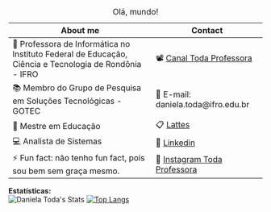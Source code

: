 <table>
	<caption>Olá, mundo!</caption>
	<thead>
	<tr>
		<th>About me</th>
		<th>Contact</th>
	</tr>
	</thead>
	<tbody>
	<tr>
		<td> 🤗 Professora de Informática no Instituto Federal de Educação, Ciência e Tecnologia de Rondônia - IFRO</td>
		<td> 📽 <a href="https://www.youtube.com/channel/UCiu-TCcFBxROXrnoJaFrI4A/featured"> Canal Toda Professora </a></td>
	</tr>
	<tr>
		<td> 📚 Membro do Grupo de Pesquisa em Soluções Tecnológicas - GOTEC</td>
    <td> 📩 E-mail: daniela.toda@ifro.edu.br</td>
	</tr>
	<tr>
		<td> 📝 Mestre em Educação</td>
		<td> 📋 <a href="http://lattes.cnpq.br/0111308357348109">Lattes</a></td>
	</tr>
  <tr>
    <td> 💻 Analista de Sistemas</td>
    <td> 📑 <a href="https://www.linkedin.com/in/daniela-toda-476818242/">Linkedin</a>
	</tr>
  <tr>
     <td> ⚡ Fun fact: não tenho fun fact, pois sou bem sem graça mesmo.</td>
    <td> 📸 <a href="https://www.instagram.com/toda.professora/">Instagram Toda Professora</a></td>
  </tr>
  </tbody>
</table>


<b>Estatísticas:</b>
<br>
![Daniela Toda's Stats](https://github-readme-stats.vercel.app/api?username=danielatoda&show_icons=true&theme=synthwave)
[![Top Langs](https://github-readme-stats.vercel.app/api/top-langs/?username=danielatoda&layout=compact)](https://github.com/danielatoda/github-readme-stats)

